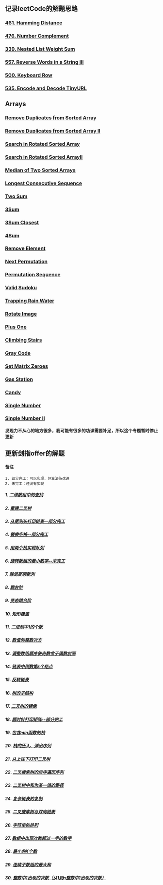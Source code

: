 ## 记录leetCode的解题思路

### [461. Hamming Distance](md/461.HammingDistance.md)
### [476. Number Complement](md/476.NumberComplement.md)
### [339. Nested List Weight Sum](md/339.NestedListWeightSum.md)
### [557. Reverse Words in a String III](md/557.ReverseWordsinaStringIII.md)
### [500. Keyboard Row](md/500.KeyboardRow.md)
### [535. Encode and Decode TinyURL](md/535.EncodeandDecodeTinyURL.md)

## Arrays

### [Remove Duplicates from Sorted Array](src/main/java/leetCode/RemoveDuplicatesfromSortedArray.java)
### [Remove Duplicates from Sorted Array II](src/main/java/leetCode/RemoveDuplicatesfromSortedArrayII.java)
### [Search in Rotated Sorted Array](src/main/java/leetCode/SearchinRotatedSortedArray.java)
### [Search in Rotated Sorted ArrayII](src/main/java/leetCode/SearchinRotatedSortedArrayII.java)
### [Median of Two Sorted Arrays](src/main/java/leetCode/MedianofTwoSortedArrays.java)
### [Longest Consecutive Sequence](src/main/java/leetCode/LongestConsecutiveSequence.java)
### [Two Sum](src/main/java/leetCode/TwoSum.java)
### [3Sum](src/main/java/leetCode/ThreeSum.java)
### [3Sum Closest](src/main/java/leetCode/ThreeSumClosest.java)
### [4Sum](src/main/java/leetCode/FourSum.java)
### [Remove Element](src/main/java/leetCode/RemoveElement.java)
### [Next Permutation](src/main/java/leetCode/NextPermutation.java)
### [Permutation Sequence](src/main/java/leetCode/PermutationSequence.java)
### [Valid Sudoku](src/main/java/leetCode/ValidSudoku.java)
### [Trapping Rain Water](src/main/java/leetCode/TrappingRainWater.java)
### [Rotate Image](src/main/java/leetCode/RotateImage.java)
### [Plus One](src/main/java/leetCode/PlusOne.java)
### [Climbing Stairs](src/main/java/leetCode/ClimbingStairs.java)
### [Gray Code](src/main/java/leetCode/GrayCode.java)
### [Set Matrix Zeroes](src/main/java/leetCode/SetMatrixZeroes.java)
### [Gas Station](src/main/java/leetCode/GasStation.java)
### [Candy](src/main/java/leetCode/Candy.java)
### [Single Number](src/main/java/leetCode/SingleNumber.java)
### [Single Number II](src/main/java/leetCode/SingleNumberII.java)

#### 发现力不从心的地方很多，我可能有很多的功课需要补足，所以这个专题暂时停止更新

## 更新剑指offer的解题

#### 备注 
    1. 部分完工：可以实现，但算法待改进
    2. 未完工：还没有实现


##### 1. [二维数组中的查找](src/main/java/atOffer/FindI.java)
##### 2. [重建二叉树](src/main/java/atOffer/DefinitionForBinaryTree.java)
##### 3. [从尾到头打印链表--部分完工](src/main/java/atOffer/PrintListFromTailToHead.java)
##### 4. [替换空格--部分完工](src/main/java/atOffer/ReplaceSpace.java)
##### 5. [用两个栈实现队列](src/main/java/atOffer/TwoStackOneList.java)
##### 6. [旋转数组的最小数字--未完工](src/main/java/atOffer/MinNumberInRotateArray.java)
##### 7. [斐波那契数列](src/main/java/atOffer/Fibonacci.java)
##### 8. [跳台阶](src/main/java/atOffer/JumpFloor.java)
##### 9. [变态跳台阶](src/main/java/atOffer/JumpFloorII.java)
##### 10. [矩形覆盖](src/main/java/atOffer/RectCover.java)
##### 11. [二进制中1的个数](src/main/java/atOffer/NumberOf1.java)
##### 12. [数值的整数次方](src/main/java/atOffer/Power.java)
##### 13. [调整数组顺序使奇数位于偶数前面](src/main/java/atOffer/ReOrderArray.java)
##### 14. [链表中倒数第k个结点](src/main/java/atOffer/FindKthToTail.java)
##### 15. [反转链表](src/main/java/atOffer/ReverseList.java)
##### 16. [树的子结构](src/main/java/atOffer/HasSubtree.java)
##### 17. [二叉树的镜像](src/main/java/atOffer/Mirror.java)
##### 18. [顺时针打印矩阵--部分完工](src/main/java/atOffer/PrintMatrix.java)
##### 19. [包含min函数的栈](src/main/java/atOffer/min.java)
##### 20. [栈的压入、弹出序列](src/main/java/atOffer/IsPopOrder.java)
##### 21. [从上往下打印二叉树](src/main/java/atOffer/PrintFromTopToBottom.java)
##### 22. [二叉搜索树的后序遍历序列](src/main/java/atOffer/VerifySquenceOfBST.java)
##### 23. [二叉树中和为某一值的路径](src/main/java/atOffer/FindPath.java)
##### 24. [复杂链表的复制](src/main/java/atOffer/Clone.java)
##### 25. [二叉搜索树与双向链表](src/main/java/atOffer/Convert.java)
##### 26. [字符串的排列](src/main/java/atOffer/Permutation.java)
##### 27. [数组中出现次数超过一半的数字](src/main/java/atOffer/MoreThanHalfNum_Solution.java)
##### 28. [最小的K个数](src/main/java/atOffer/GetLeastNumbers_Solution.java)
##### 29. [连续子数组的最大和](src/main/java/atOffer/FindGreatestSumOfSubArray.java)
##### 30. [整数中1出现的次数（从1到n整数中1出现的次数）](src/main/java/atOffer/NumberOf1Between1AndN_Solution.java)















